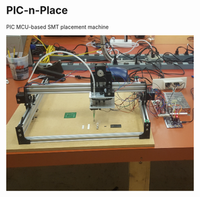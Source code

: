 # PIC-n-Place
PIC MCU-based SMT placement machine

![Image of the PIC-n-Place](machine_full_poster.jpg)
